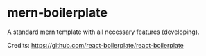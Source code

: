 # mern-boilerplate
A standard mern template with all necessary features (developing). 

Credits:
https://github.com/react-boilerplate/react-boilerplate
